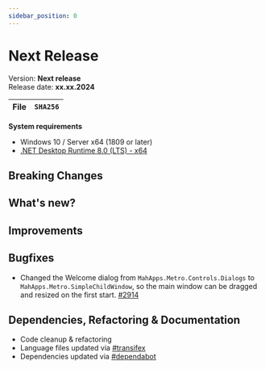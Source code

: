 ```yaml
---
sidebar_position: 0
---
```


# Next Release

Version: **Next release** <br />
Release date: **xx.xx.2024**

| File | `SHA256` |
| ---- | -------- |

**System requirements**

- Windows 10 / Server x64 (1809 or later)
- [.NET Desktop Runtime 8.0 (LTS) - x64](https://dotnet.microsoft.com/en-us/download/dotnet/8.0/runtime)

## Breaking Changes

## What's new?

## Improvements

## Bugfixes

- Changed the Welcome dialog from `MahApps.Metro.Controls.Dialogs` to `MahApps.Metro.SimpleChildWindow`, so the main window can be dragged and resized on the first start. [#2914](https://github.com/BornToBeRoot/NETworkManager/pull/2914)

## Dependencies, Refactoring & Documentation

- Code cleanup & refactoring
- Language files updated via [#transifex](https://github.com/BornToBeRoot/NETworkManager/pulls?q=author%3Aapp%2Ftransifex-integration)
- Dependencies updated via [#dependabot](https://github.com/BornToBeRoot/NETworkManager/pulls?q=author%3Aapp%2Fdependabot)

